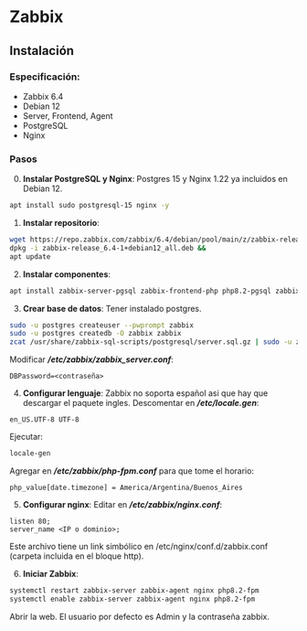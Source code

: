 # Zabbix

## Instalación

### Especificación:
- Zabbix 6.4
- Debian 12
- Server, Frontend, Agent
- PostgreSQL
- Nginx

### Pasos
0. **Instalar PostgreSQL y Nginx**:
Postgres 15 y Nginx 1.22 ya incluidos en Debian 12.
```sh
apt install sudo postgresql-15 nginx -y
```

1. **Instalar repositorio**:
```sh
wget https://repo.zabbix.com/zabbix/6.4/debian/pool/main/z/zabbix-release/zabbix-release_6.4-1+debian12_all.deb &&
dpkg -i zabbix-release_6.4-1+debian12_all.deb &&
apt update
```

2. **Instalar componentes**:
```sh
apt install zabbix-server-pgsql zabbix-frontend-php php8.2-pgsql zabbix-nginx-conf zabbix-sql-scripts zabbix-agent -y
```

3. **Crear base de datos**:
Tener instalado postgres.
```sh
sudo -u postgres createuser --pwprompt zabbix
sudo -u postgres createdb -O zabbix zabbix
zcat /usr/share/zabbix-sql-scripts/postgresql/server.sql.gz | sudo -u zabbix psql zabbix 
```
Modificar ***/etc/zabbix/zabbix_server.conf***:
```text
DBPassword=<contraseña>
```

4. **Configurar lenguaje**:
Zabbix no soporta español asi que hay que descargar el paquete ingles.
Descomentar en ***/etc/locale.gen***:
```text
en_US.UTF-8 UTF-8
```
Ejecutar:
```sh
locale-gen
```

Agregar en ***/etc/zabbix/php-fpm.conf*** para que tome el horario:
```text
php_value[date.timezone] = America/Argentina/Buenos_Aires
```

5. **Configurar nginx**:
Editar en ***/etc/zabbix/nginx.conf***:
```text
listen 80;
server_name <IP o dominio>;
```
Este archivo tiene un link simbólico en /etc/nginx/conf.d/zabbix.conf (carpeta incluida en el bloque http).

6. **Iniciar Zabbix**:
```sh
systemctl restart zabbix-server zabbix-agent nginx php8.2-fpm
systemctl enable zabbix-server zabbix-agent nginx php8.2-fpm
```
Abrir la web. El usuario por defecto es Admin y la contraseña zabbix.